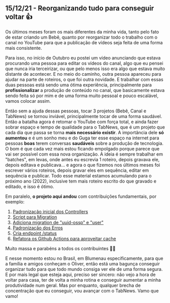 ## 15/12/21 - Reorganizando tudo para conseguir voltar 👍

Os últimos meses foram os mais diferentes da minha vida, tanto pelo fato de estar criando um Bebê, quanto por reorganizar todo o trabalho com o canal no YouTube para que a publicação de vídeos seja feita de uma forma mais consistente.

Para isso, no início de Outubro eu postei um vídeo anunciando que estava procurando uma pessoa para editar os vídeos do canal, algo que eu pensei que nunca iria terceirizar, ou que pelo menos isso era algo que estava muito distante de acontecer. E no meio do caminho, outra pessoa apareceu para ajudar na parte de roteiros, o que foi outra novidade. E trabalhar com essas duas pessoas está sendo uma ótima experiência, principalmente para **profissionalizar** a produção de conteúdo no canal, que basicamente estava sendo feita só por mim e de uma forma muito pessoal e pouco escalável, vamos colocar assim.

Então sem a ajuda dessas pessoas, tocar 3 projetos (Bebê, Canal e TabNews) se tornou inviável, principalmente tocar de uma forma saudável. Então a batalha agora é retomar o YouTube com força total, e ainda fazer sobrar espaço e tempo de qualidade para o TabNews, que é um projeto que cada dia que passa se torna **mais necessário existir**. A importância dele **só aumentou** e é um sonho meu e do Guga ter esse espaço na internet para pessoas **boas** terem conversas **saudáveis** sobre a produção de tecnologia. O bom é que cada vez mais estou ficando empolgado porque parece que vai ser possível com essa nova organização. A ideia é sempre trabalhar em "batches", em levas, onde antes eu escrevia 1 roteiro, depois gravava ele, depois editava e publicava... e agora o que fizemos nos últimos meses foi escrever vários roteiros, depois gravar eles em sequência, editar em sequência e publicar. Todo esse material estamos acumulando para o próximo ano (2022), inclusive tem mais roteiro escrito do que gravado e editado, e isso é ótimo.

Em paralelo, **o projeto aqui andou** com contribuições fundamentais, por exemplo:

1. [Padronização inicial dos Controllers](https://github.com/filipedeschamps/tabnews.com.br/pull/119)
2. [Script para Migration](https://github.com/filipedeschamps/tabnews.com.br/pull/121)
3. [Adiciona migration de "uuid-ossp" e "user"](https://github.com/filipedeschamps/tabnews.com.br/pull/127)
4. [Padronização dos Erros](https://github.com/filipedeschamps/tabnews.com.br/pull/131)
5. [Cria endpoint /status](https://github.com/filipedeschamps/tabnews.com.br/pull/136)
6. [Refatora os Github Actions para aproveitar cache](https://github.com/filipedeschamps/tabnews.com.br/pull/144)

Muito massa e parabéns a todos os contribuintes 🤝💪

E nesse momento estou no Brasil, em Blumenau especificamente, para que a família e amigos conheçam o Oliver, então está uma bagunça conseguir organizar tudo para que todo mundo consiga ver ele de uma forma segura. E por mais legal que esteja aqui, preciso ser sincero: não vejo a hora de voltar para casa, ter de volta a minha rotina e conseguir aumentar a minha produtividade num geral. Mas por enquanto, qualquer brecha de concentração que eu conseguir, vou avançar com o TabNews. Vamo que vamo!
